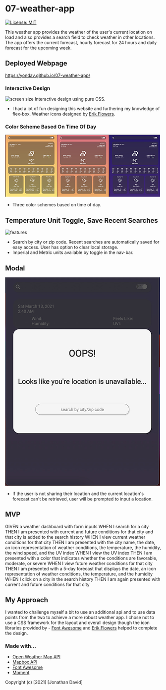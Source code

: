 # 07-weather-app

[![License: MIT](https://img.shields.io/badge/License-MIT-yellow.svg)](https://opensource.org/licenses/MIT)

This weather app provides the weather of the user's current location on load and also provides a search field to check weather in other locations. The app offers the current forecast, hourly forecast for 24 hours and daily forecast for the upcoming week.

## Deployed Webpage

https://yondav.github.io/07-weather-app/

### Interactive Design

![screen size](./assets/readme/interactive.gif)
Interactive design using pure CSS.

- I had a lot of fun designing this website and furthering my knowledge of flex-box. Weather icons designed by <a href="https://erikflowers.github.io/weather-icons/">Erik Flowers</a>.

### Color Scheme Based On Time Of Day

![gradients](./assets/readme/sky-color.jpg)

- Three color schemes based on time of day.

## Temperature Unit Toggle, Save Recent Searches

![features](./assets/readme/features.gif)

- Search by city or zip code. Recent searches are automatically saved for easy access. User has option to clear local storage.
- Imperial and Metric units available by toggle in the nav-bar.

## Modal

![modal](./assets/readme/modal.jpg)

- If the user is not sharing their location and the current location's forecast can't be retrieved, user will be prompted to input a location.

## MVP

GIVEN a weather dashboard with form inputs
WHEN I search for a city
THEN I am presented with current and future conditions for that city and that city is added to the search history
WHEN I view current weather conditions for that city
THEN I am presented with the city name, the date, an icon representation of weather conditions, the temperature, the humidity, the wind speed, and the UV index
WHEN I view the UV index
THEN I am presented with a color that indicates whether the conditions are favorable, moderate, or severe
WHEN I view future weather conditions for that city
THEN I am presented with a 5-day forecast that displays the date, an icon representation of weather conditions, the temperature, and the humidity
WHEN I click on a city in the search history
THEN I am again presented with current and future conditions for that city

## My Approach

I wanted to challenge myself a bit to use an additional api and to use data points from the two to achieve a more robust weather app. I chose not to use a CSS framework for the layout and overall design though the icon libraries provided by - <a href="https://fontawesome.com//">Font Awesome</a> and <a href="https://erikflowers.github.io/weather-icons/">Erik Flowers</a> helped to complete the design.

### Made with...

- <a href="https://openweathermap.org/api">Open Weather Map API</a>
- <a href="https://docs.mapbox.com/api/overview/">Mapbox API</a>
- <a href="https://fontawesome.com//">Font Awesome</a>
- <a href="https://momentjs.com/">Moment</a>

Copyright (c) [2021] [Jonathan David]
